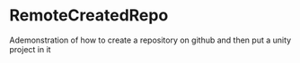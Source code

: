 # RemoteCreatedRepo
Ademonstration of how to create a repository on github and then put a unity project in it
